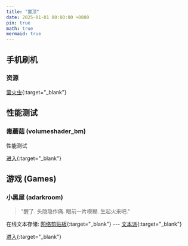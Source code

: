 ```yaml
---
title: "置顶"
date: 2025-01-01 00:00:00 +0800
pin: true
math: true
mermaid: true
---
```


## 手机刷机

### 资源

[萤火虫](https://www.yhcres.top/){:target="_blank"}

## 性能测试

### 毒蘑菇 (volumeshader_bm)

性能测试

[进入](/other/DMG.html){:target="_blank"}

## 游戏 (Games)

### 小黑屋 (adarkroom)

> "醒了. 头隐隐作痛. 眼前一片模糊. 生起火来吧."

在线文本存储:
[网络剪贴板](https://netcut.cn/){:target="_blank"} --- [文本派](https://txtpad.cn/){:target="_blank"}

[进入](/Games/adarkroom/index.html){:target="_blank"}
